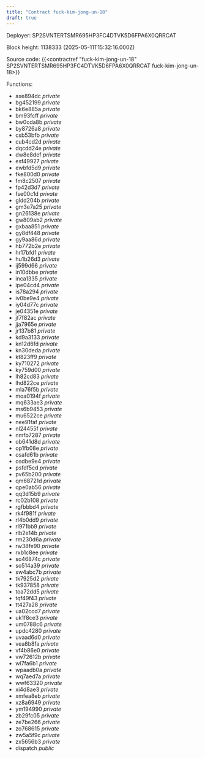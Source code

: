 ```yaml
---
title: "Contract fuck-kim-jong-un-18"
draft: true
---
```

Deployer: SP2SVNTERTSMR695HP3FC4DTVK5D6FPA6X0QRRCAT


 



Block height: 1138333 (2025-05-11T15:32:16.000Z)

Source code: {{<contractref "fuck-kim-jong-un-18" SP2SVNTERTSMR695HP3FC4DTVK5D6FPA6X0QRRCAT fuck-kim-jong-un-18>}}

Functions:

* axe894dc _private_
* bg452199 _private_
* bk6e885a _private_
* bm93fcff _private_
* bw0cda8b _private_
* by8726a8 _private_
* csb53bfb _private_
* cub4cd2d _private_
* dqcdd24e _private_
* dw8e8def _private_
* esf49927 _private_
* ewbfd5d9 _private_
* fke800d0 _private_
* fm8c2507 _private_
* fp42d3d7 _private_
* fse00c1d _private_
* gldd204b _private_
* gm3e7a25 _private_
* gn26138e _private_
* gw809ab2 _private_
* gxbaa851 _private_
* gy8df448 _private_
* gy9aa86d _private_
* hb772b2e _private_
* hr17bfd1 _private_
* hu1b26d3 _private_
* ij599d66 _private_
* in10dbbe _private_
* inca1335 _private_
* ipe04cd4 _private_
* is78a294 _private_
* iv0be9e4 _private_
* iy04d77c _private_
* je04351e _private_
* jf7f82ac _private_
* jja7965e _private_
* jr137b81 _private_
* kd9a3133 _private_
* kn12d6fd _private_
* kn30deda _private_
* kt823ff9 _private_
* ky710272 _private_
* ky759d00 _private_
* lh82cd83 _private_
* lhd822ce _private_
* mla76f5b _private_
* moa0194f _private_
* mq633ae3 _private_
* ms6b9453 _private_
* mu6522ce _private_
* nee91faf _private_
* nl24455f _private_
* nmfb7287 _private_
* ob641d8d _private_
* op1fb08e _private_
* osafd61b _private_
* osdbe9e4 _private_
* psfdf5cd _private_
* pv65b200 _private_
* qm68721d _private_
* qpe0ab56 _private_
* qq3d15b9 _private_
* rc02b108 _private_
* rgfbbbd4 _private_
* rk4f981f _private_
* rl4b0dd9 _private_
* rl971bb9 _private_
* rlb2e14b _private_
* rm230d6a _private_
* rw38fe90 _private_
* rxb1c8ee _private_
* so46874c _private_
* so514a39 _private_
* sw4abc7b _private_
* tk7925d2 _private_
* tk937858 _private_
* toa72dd5 _private_
* tqf49f43 _private_
* tt427a28 _private_
* ua02ccd7 _private_
* uk1f8ce3 _private_
* um0788c6 _private_
* updc4280 _private_
* uvaad6d0 _private_
* vea8b8fa _private_
* vf4b86e0 _private_
* vw72612b _private_
* wl7fa6b1 _private_
* wpaadb0a _private_
* wq7aed7a _private_
* wwf63320 _private_
* xi4d8ae3 _private_
* xmfea8eb _private_
* xz8a6949 _private_
* ym194990 _private_
* zb29fc05 _private_
* ze7be266 _private_
* zo768615 _private_
* zw5a5f9c _private_
* zx5656b3 _private_
* dispatch _public_

